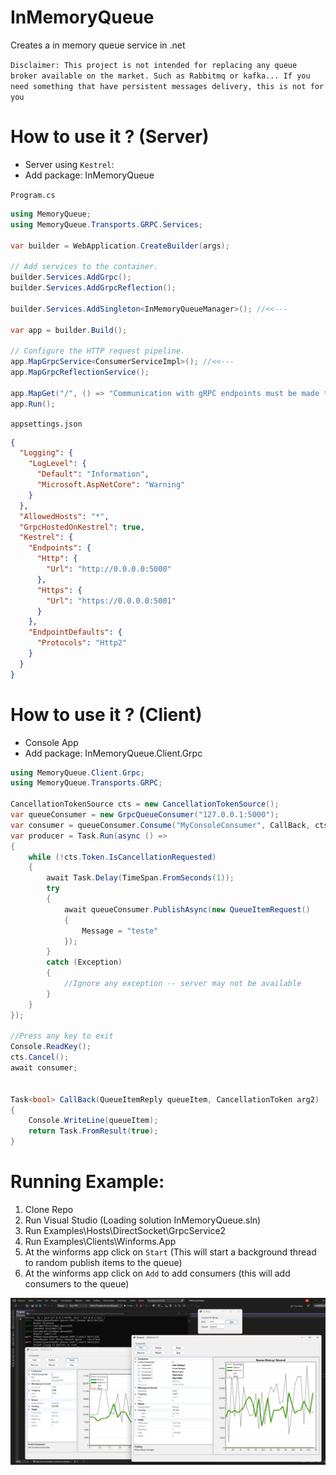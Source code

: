 # InMemoryQueue
Creates a in memory queue service in .net

`Disclaimer:
This project is not intended for replacing any queue broker available on the market.
Such as Rabbitmq or kafka...
If you need something that have persistent messages delivery, this is not for you`

# How to use it ? (Server)

- Server using `Kestrel`:
- Add package: InMemoryQueue

`Program.cs`


```csharp
using MemoryQueue;
using MemoryQueue.Transports.GRPC.Services;

var builder = WebApplication.CreateBuilder(args);

// Add services to the container.
builder.Services.AddGrpc();
builder.Services.AddGrpcReflection();

builder.Services.AddSingleton<InMemoryQueueManager>(); //<<---

var app = builder.Build();

// Configure the HTTP request pipeline.
app.MapGrpcService<ConsumerServiceImpl>(); //<<---
app.MapGrpcReflectionService();

app.MapGet("/", () => "Communication with gRPC endpoints must be made through a gRPC client. To learn how to create a client, visit: https://go.microsoft.com/fwlink/?linkid=2086909");
app.Run();
```

`appsettings.json`
```json
{
  "Logging": {
    "LogLevel": {
      "Default": "Information",
      "Microsoft.AspNetCore": "Warning"
    }
  },
  "AllowedHosts": "*",
  "GrpcHostedOnKestrel": true,
  "Kestrel": {
    "Endpoints": {
      "Http": {
        "Url": "http://0.0.0.0:5000"
      },
      "Https": {
        "Url": "https://0.0.0.0:5001"
      }
    },
    "EndpointDefaults": {
      "Protocols": "Http2"
    }
  }
}
```

# How to use it ? (Client)

- Console App
- Add package: InMemoryQueue.Client.Grpc

```csharp
using MemoryQueue.Client.Grpc;
using MemoryQueue.Transports.GRPC;

CancellationTokenSource cts = new CancellationTokenSource();
var queueConsumer = new GrpcQueueConsumer("127.0.0.1:5000");
var consumer = queueConsumer.Consume("MyConsoleConsumer", CallBack, cts.Token);
var producer = Task.Run(async () =>
{
    while (!cts.Token.IsCancellationRequested)
    {
        await Task.Delay(TimeSpan.FromSeconds(1));
        try
        {
            await queueConsumer.PublishAsync(new QueueItemRequest()
            {
                Message = "teste"
            });
        }
        catch (Exception)
        {
            //Ignore any exception -- server may not be available
        }
    }
});

//Press any key to exit
Console.ReadKey();
cts.Cancel();
await consumer;


Task<bool> CallBack(QueueItemReply queueItem, CancellationToken arg2)
{
    Console.WriteLine(queueItem);
    return Task.FromResult(true);
}
```

# Running Example:

1. Clone Repo
2. Run Visual Studio (Loading solution InMemoryQueue.sln)
3. Run Examples\Hosts\DirectSocket\GrpcService2
4. Run Examples\Clients\Winforms.App
5. At the winforms app click on `Start` (This will start a background thread to random publish items to the queue)
6. At the winforms app click on `Add` to add consumers (this will add consumers to the queue)

![Example](https://github.com/fernandozago/InMemoryQueue/blob/main/InMemoryQueue.png?raw=true)
